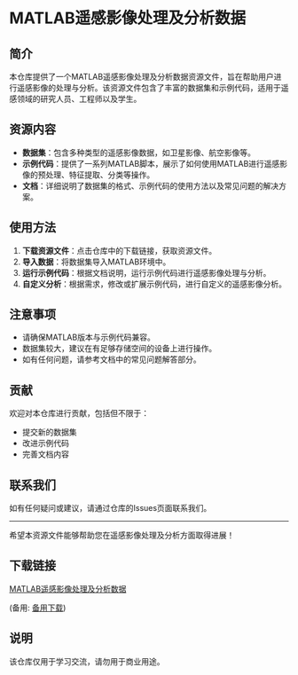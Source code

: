 # MATLAB遥感影像处理及分析数据

## 简介
本仓库提供了一个MATLAB遥感影像处理及分析数据资源文件，旨在帮助用户进行遥感影像的处理与分析。该资源文件包含了丰富的数据集和示例代码，适用于遥感领域的研究人员、工程师以及学生。

## 资源内容
- **数据集**：包含多种类型的遥感影像数据，如卫星影像、航空影像等。
- **示例代码**：提供了一系列MATLAB脚本，展示了如何使用MATLAB进行遥感影像的预处理、特征提取、分类等操作。
- **文档**：详细说明了数据集的格式、示例代码的使用方法以及常见问题的解决方案。

## 使用方法
1. **下载资源文件**：点击仓库中的下载链接，获取资源文件。
2. **导入数据**：将数据集导入MATLAB环境中。
3. **运行示例代码**：根据文档说明，运行示例代码进行遥感影像处理与分析。
4. **自定义分析**：根据需求，修改或扩展示例代码，进行自定义的遥感影像分析。

## 注意事项
- 请确保MATLAB版本与示例代码兼容。
- 数据集较大，建议在有足够存储空间的设备上进行操作。
- 如有任何问题，请参考文档中的常见问题解答部分。

## 贡献
欢迎对本仓库进行贡献，包括但不限于：
- 提交新的数据集
- 改进示例代码
- 完善文档内容

## 联系我们
如有任何疑问或建议，请通过仓库的Issues页面联系我们。

---

希望本资源文件能够帮助您在遥感影像处理及分析方面取得进展！

## 下载链接
[MATLAB遥感影像处理及分析数据](https://pan.quark.cn/s/c19f7e754ec7) 

(备用: [备用下载](https://pan.baidu.com/s/1FOWFcTYu4cJUWOAc_fCNIA?pwd=e11n))

## 说明

该仓库仅用于学习交流，请勿用于商业用途。
